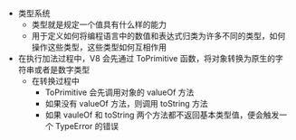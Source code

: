 - 类型系统
	- 类型就是规定一个值具有什么样的能力
	- 用于定义如何将编程语言中的数值和表达式归类为许多不同的类型，如何操作这些类型，这些类型如何互相作用
- 在执行加法过程中，V8 会先通过 ToPrimitive 函数，将对象转换为原生的字符串或者是数字类型
	- 在转换过程中
		- ToPrimitive 会先调用对象的 valueOf 方法
		- 如果没有 valueOf 方法，则调用 toString 方法
		- 如果 vauleOf 和 toString 两个方法都不返回基本类型值，便会触发一个 TypeError 的错误